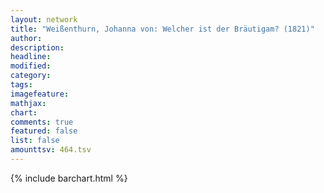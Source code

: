 ```yaml
---
layout: network
title: "Weißenthurn, Johanna von: Welcher ist der Bräutigam? (1821)"
author:
description:
headline:
modified:
category:
tags:
imagefeature: 
mathjax: 
chart: 
comments: true
featured: false
list: false
amounttsv: 464.tsv
---
```

{% include barchart.html %}
